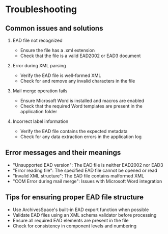# Troubleshooting

## Common issues and solutions

1. EAD file not recognized
   - Ensure the file has a .xml extension
   - Check that the file is a valid EAD2002 or EAD3 document

2. Error during XML parsing
   - Verify the EAD file is well-formed XML
   - Check for and remove any invalid characters in the file

3. Mail merge operation fails
   - Ensure Microsoft Word is installed and macros are enabled
   - Check that the required Word templates are present in the application folder

4. Incorrect label information
   - Verify the EAD file contains the expected metadata
   - Check for any data extraction errors in the application log

## Error messages and their meanings

- "Unsupported EAD version": The EAD file is neither EAD2002 nor EAD3
- "Error reading file": The specified EAD file cannot be opened or read
- "Invalid XML structure": The EAD file contains malformed XML
- "COM Error during mail merge": Issues with Microsoft Word integration

## Tips for ensuring proper EAD file structure

- Use ArchivesSpace's built-in EAD export function when possible
- Validate EAD files using an XML schema validator before processing
- Ensure all required EAD elements are present in the file
- Check for consistency in component levels and numbering
